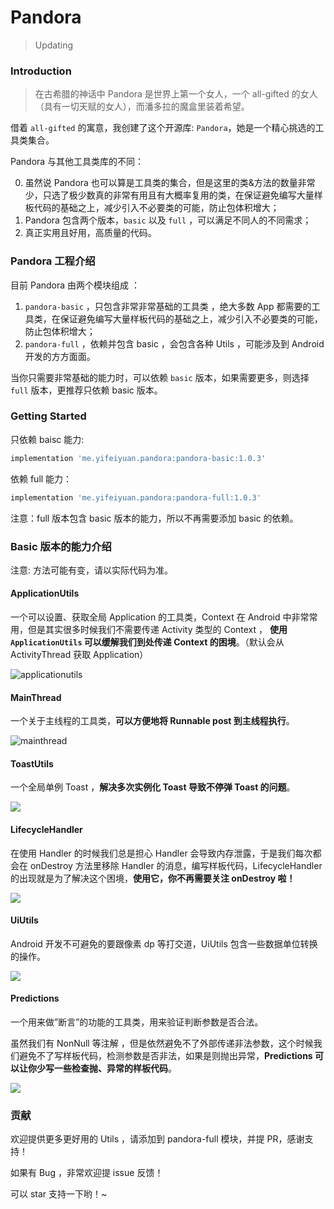 # Pandora

> Updating




### Introduction

> 在古希腊的神话中 Pandora 是世界上第一个女人，一个 all-gifted 的女人（具有一切天赋的女人），而潘多拉的魔盒里装着希望。


借着 `all-gifted` 的寓意，我创建了这个开源库: `Pandora`，她是一个精心挑选的工具类集合。

Pandora 与其他工具类库的不同：

0. 虽然说 Pandora 也可以算是工具类的集合，但是这里的类&方法的数量非常少，只选了极少数真的非常有用且有大概率复用的类，在保证避免编写大量样板代码的基础之上，减少引入不必要类的可能，防止包体积增大；
1. Pandora 包含两个版本，`basic` 以及 `full` ，可以满足不同人的不同需求；
2. 真正实用且好用，高质量的代码。

### Pandora 工程介绍

目前 Pandora 由两个模块组成 ：

1. `pandora-basic` ，只包含非常非常基础的工具类 ，绝大多数 App 都需要的工具类，在保证避免编写大量样板代码的基础之上，减少引入不必要类的可能，防止包体积增大；
2. `pandora-full` ，依赖并包含 basic ，会包含各种 Utils ，可能涉及到 Android 开发的方方面面。


当你只需要非常基础的能力时，可以依赖 `basic` 版本，如果需要更多，则选择 `full` 版本，更推荐只依赖 basic 版本。


### Getting Started


只依赖 baisc 能力:

```groovy
implementation 'me.yifeiyuan.pandora:pandora-basic:1.0.3'
```



依赖 full 能力：

```groovy
implementation 'me.yifeiyuan.pandora:pandora-full:1.0.3'
```

注意：full 版本包含 basic 版本的能力，所以不再需要添加 basic 的依赖。


### Basic 版本的能力介绍

注意: 方法可能有变，请以实际代码为准。

#### ApplicationUtils

一个可以设置、获取全局 Application 的工具类，Context 在 Android 中非常常用，但是其实很多时候我们不需要传递 Activity 类型的 Context ， **使用 `ApplicationUtils` 可以缓解我们到处传递 Context 的困境**。（默认会从 ActivityThread 获取 Application）

![applicationutils](./assets/applicationutils.png)

#### MainThread

一个关于主线程的工具类，**可以方便地将 Runnable post 到主线程执行**。

![mainthread](./assets/mainthread.png)

#### ToastUtils

一个全局单例 Toast ，**解决多次实例化 Toast 导致不停弹 Toast 的问题**。

![](./assets/toastutils.png)

#### LifecycleHandler

在使用 Handler 的时候我们总是担心 Handler 会导致内存泄露，于是我们每次都会在 onDestroy 方法里移除 Handler 的消息，编写样板代码，LifecycleHandler 的出现就是为了解决这个困境，**使用它，你不再需要关注 onDestroy 啦！**

![](./assets/lifecyclehandler.png)

#### UiUtils

Android 开发不可避免的要跟像素 dp 等打交道，UiUtils 包含一些数据单位转换的操作。

![](./assets/uiutils.png)

#### Predictions

一个用来做”断言”的功能的工具类，用来验证判断参数是否合法。

虽然我们有 NonNull 等注解 ，但是依然避免不了外部传递非法参数，这个时候我们避免不了写样板代码，检测参数是否非法，如果是则抛出异常，**Predictions 可以让你少写一些检查抛、异常的样板代码**。

![](./assets/predictions.png)

### 贡献

欢迎提供更多更好用的 Utils ，请添加到 pandora-full 模块，并提 PR，感谢支持！

如果有 Bug ，非常欢迎提 issue 反馈！

可以 star 支持一下哟！~